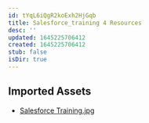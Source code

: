 ```yaml
---
id: tYqL6iQgR2koExh2HjGqb
title: Salesforce_training 4 Resources
desc: ''
updated: 1645225706412
created: 1645225706412
stub: false
isDir: true
---
```

## Imported Assets
- [Salesforce Training.jpg](/assets/salesforce-training-kH1FySoWL4Js.jpg)
